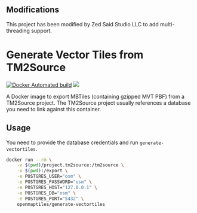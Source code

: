 ## Modifications

This project has been modified by Zed Said Studio LLC to add multi-threading support.

# Generate Vector Tiles from TM2Source
[![Docker Automated build](https://img.shields.io/docker/automated/openmaptiles/generate-vectortiles.svg?maxAge=2592000)]() [![](https://images.microbadger.com/badges/image/openmaptiles/generate-vectortiles.svg)](https://microbadger.com/images/openmaptiles/generate-vectortiles)

A Docker image to export MBTiles (containing gzipped MVT PBF) from a TM2Source project.
The TM2Source project usually references a database you need to link against this container.

## Usage

You need to provide the database credentials and run `generate-vectortiles`.

```bash
docker run --rm \
    -v $(pwd)/project.tm2source:/tm2source \
    -v $(pwd):/export \
    -e POSTGRES_USER="osm" \
    -e POSTGRES_PASSWORD="osm" \
    -e POSTGRES_HOST="127.0.0.1" \
    -e POSTGRES_DB="osm" \
    -e POSTGRES_PORT="5432" \
    openmaptiles/generate-vectortiles
```
